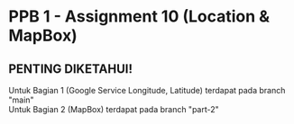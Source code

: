 # PPB 1 - Assignment 10 (Location &amp; MapBox)

## PENTING DIKETAHUI!
Untuk Bagian 1 (Google Service Longitude, Latitude) terdapat pada branch "main"  
Untuk Bagian 2 (MapBox) terdapat pada branch "part-2"

